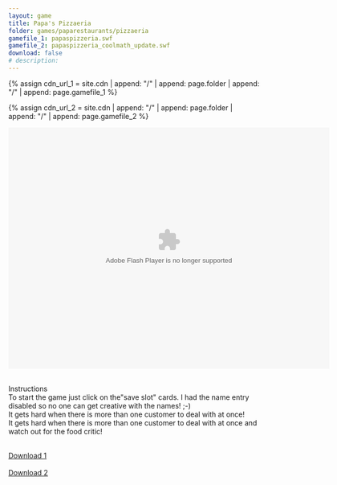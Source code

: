 ```yaml
---
layout: game
title: Papa's Pizzaeria
folder: games/paparestaurants/pizzaeria
gamefile_1: papaspizzeria.swf
gamefile_2: papaspizzeria_coolmath_update.swf
download: false
# description: 
---
```


{% assign cdn_url_1 = site.cdn | append: "/" | append: page.folder | append: "/" | append: page.gamefile_1 %}

{% assign cdn_url_2 = site.cdn | append: "/" | append: page.folder | append: "/" | append: page.gamefile_2 %}

<!--<object xmlns="http://www.w3.org/1999/xhtml" data="//www.coolmath-games.com/sites/cmatgame/files/games/papaspizzeria_coolmath_update.swf" height="480" id="swfObjID" type="application/x-shockwave-flash" width="640"><param name="allowScriptAccess" value="always"><param name="movie" value="papaspizzeria_coolmath_update.swf"><param name="menu" value="false"><param name="quality" value="high"><param name="wmode" value="direct"></object>-->

<!--<iframe width="640" height="480" scrolling="no" frameborder="0" id="522042934" name="522042934" allowtransparency="true" class="igm" src="https://jujo00obo2o234ungd3t8qjfcjrs3o6k-a-sites-opensocial.googleusercontent.com/gadgets/ifr?url=http://www.gstatic.com/sites-gadgets/embed/embed.xml&container=enterprise&view=home&lang=en&country=ALL&sanitize=0&v=9caee3fe549fd13b&libs=core:setprefs&parent=https://sites.google.com/site/boredschoolrightnow/games/papa-s-restaurants/papa-s-pizzeria#up_embed_snippet=%3Cobject+xmlns%3D%22http://www.w3.org/1999/xhtml%22+data%3D%22//www.coolmath-games.com/sites/cmatgame/files/games/papaspizzeria_coolmath_update.swf%22+height%3D%22480%22+id%3D%22swfObjID%22+type%3D%22application/x-shockwave-flash%22+width%3D%22640%22%3E%3Cparam+name%3D%22allowScriptAccess%22+value%3D%22always%22+/%3E%3Cparam+name%3D%22movie%22+value%3D%22papaspizzeria_coolmath_update.swf%22+/%3E%3Cparam+name%3D%22menu%22+value%3D%22false%22+/%3E%3Cparam+name%3D%22quality%22+value%3D%22high%22+/%3E%3Cparam+name%3D%22wmode%22+value%3D%22direct%22+/%3E%3C/object%3E&st=e%3DAIHE3cDmwuY8qdSKfHc6Fp2PRwVwQncsu0PwlCwykRSTvNeh6la67EFZAbfgqxcLPMv%252FVR57aVkCqc0BIZEpI58TLrBVkqDcm%252BAdTFoNuq8suZNlRXX6n366ikUv8s0gxtuZQzZsxXsb%26c%3Denterprise&rpctoken=5143875363914221640"></iframe>-->

<object xmlns="http://www.w3.org/1999/xhtml" data="{{ cdn_url_1 }}" height="480" id="swfObjID" type="application/x-shockwave-flash" width="640">
    <param name="allowScriptAccess" value="always">
    <param name="movie" value="{{ cdn_url_1 }}">
    <param name="menu" value="false">
    <param name="quality" value="high">
    <param name="wmode" value="direct">
</object>

<p>
    <br> Instructions
    <br> To start the game just click on the"save slot" cards. I had the name entry disabled so no one can get creative with the names! ;-)
    <br> It gets hard when there is more than one customer to deal with at once!
    <br> It gets hard when there is more than one customer to deal with at once and watch out for the food critic!
    <br>
</p>

<br>
<a href="{{ cdn_url_1 }}" download class="btn btn-outline-dark">Download 1</a>
<br><br>
<a href="{{ cdn_url_2 }}" download class="btn btn-outline-dark">Download 2</a>
